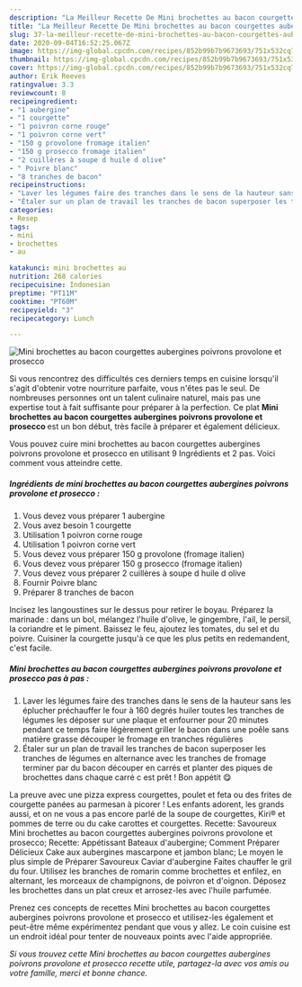 ```yaml
---
description: "La Meilleur Recette De Mini brochettes au bacon courgettes aubergines poivrons provolone et prosecco"
title: "La Meilleur Recette De Mini brochettes au bacon courgettes aubergines poivrons provolone et prosecco"
slug: 37-la-meilleur-recette-de-mini-brochettes-au-bacon-courgettes-aubergines-poivrons-provolone-et-prosecco
date: 2020-09-04T16:52:25.067Z
image: https://img-global.cpcdn.com/recipes/852b99b7b9673693/751x532cq70/mini-brochettes-au-bacon-courgettes-aubergines-poivrons-provolone-et-prosecco-photo-principale-de-la-recette.jpg
thumbnail: https://img-global.cpcdn.com/recipes/852b99b7b9673693/751x532cq70/mini-brochettes-au-bacon-courgettes-aubergines-poivrons-provolone-et-prosecco-photo-principale-de-la-recette.jpg
cover: https://img-global.cpcdn.com/recipes/852b99b7b9673693/751x532cq70/mini-brochettes-au-bacon-courgettes-aubergines-poivrons-provolone-et-prosecco-photo-principale-de-la-recette.jpg
author: Erik Reeves
ratingvalue: 3.3
reviewcount: 8
recipeingredient:
- "1 aubergine"
- "1 courgette"
- "1 poivron corne rouge"
- "1 poivron corne vert"
- "150 g provolone fromage italien"
- "150 g prosecco fromage italien"
- "2 cuillères à soupe d huile d olive"
- " Poivre blanc"
- "8 tranches de bacon"
recipeinstructions:
- "Laver les légumes faire des tranches dans le sens de la hauteur sans les éplucher préchauffer le four à 160 degrés huiler toutes les tranches de légumes les déposer sur une plaque et enfourner pour 20 minutes pendant ce temps faire légèrement griller le bacon dans une poêle sans matière grasse découper le fromage en tranches régulières"
- "Étaler sur un plan de travail les tranches de bacon superposer les tranches de légumes en alternance avec les tranches de fromage terminer par du bacon découper en carrés et planter des piques de brochettes dans chaque carré c est prêt ! Bon appétit 😋"
categories:
- Resep
tags:
- mini
- brochettes
- au

katakunci: mini brochettes au 
nutrition: 268 calories
recipecuisine: Indonesian
preptime: "PT11M"
cooktime: "PT60M"
recipeyield: "3"
recipecategory: Lunch

---
```



![Mini brochettes au bacon courgettes aubergines poivrons provolone et prosecco](https://img-global.cpcdn.com/recipes/852b99b7b9673693/751x532cq70/mini-brochettes-au-bacon-courgettes-aubergines-poivrons-provolone-et-prosecco-photo-principale-de-la-recette.jpg)

Si vous rencontrez des difficultés ces derniers temps en cuisine lorsqu'il s'agit d'obtenir votre nourriture parfaite, vous n'êtes pas le seul. De nombreuses personnes ont un talent culinaire naturel, mais pas une expertise tout à fait suffisante pour préparer à la perfection. Ce plat <strong> Mini brochettes au bacon courgettes aubergines poivrons provolone et prosecco </strong> est un bon début, très facile à préparer et également délicieux.

<!--inarticleads1-->

Vous pouvez cuire mini brochettes au bacon courgettes aubergines poivrons provolone et prosecco en utilisant 9 Ingrédients et 2 pas. Voici comment vous atteindre cette.

##### Ingrédients de mini brochettes au bacon courgettes aubergines poivrons provolone et prosecco :

1. Vous devez vous préparer 1 aubergine
1. Vous avez besoin 1 courgette
1. Utilisation 1 poivron corne rouge
1. Utilisation 1 poivron corne vert
1. Vous devez vous préparer 150 g provolone (fromage italien)
1. Vous devez vous préparer 150 g prosecco (fromage italien)
1. Vous devez vous préparer 2 cuillères à soupe d huile d olive
1. Fournir  Poivre blanc
1. Préparer 8 tranches de bacon


Incisez les langoustines sur le dessus pour retirer le boyau. Préparez la marinade : dans un bol, mélangez l&#39;huile d&#39;olive, le gingembre, l&#39;ail, le persil, la coriandre et le piment. Baissez le feu, ajoutez les tomates, du sel et du poivre. Cuisiner la courgette jusqu&#39;à ce que les plus petits en redemandent, c&#39;est facile. 

<!--inarticleads2-->

##### Mini brochettes au bacon courgettes aubergines poivrons provolone et prosecco pas à pas :

1. Laver les légumes faire des tranches dans le sens de la hauteur sans les éplucher préchauffer le four à 160 degrés huiler toutes les tranches de légumes les déposer sur une plaque et enfourner pour 20 minutes pendant ce temps faire légèrement griller le bacon dans une poêle sans matière grasse découper le fromage en tranches régulières
1. Étaler sur un plan de travail les tranches de bacon superposer les tranches de légumes en alternance avec les tranches de fromage terminer par du bacon découper en carrés et planter des piques de brochettes dans chaque carré c est prêt ! Bon appétit 😋


La preuve avec une pizza express courgettes, poulet et feta ou des frites de courgette panées au parmesan à picorer ! Les enfants adorent, les grands aussi, et on ne vous a pas encore parlé de la soupe de courgettes, Kiri® et pommes de terre ou du cake carottes et courgettes. Recette: Savoureux Mini brochettes au bacon courgettes aubergines poivrons provolone et prosecco; Recette: Appétissant Bateaux d&#39;aubergine; Comment Préparer Délicieux Cake aux aubergines mascarpone et jambon blanc; Le moyen le plus simple de Préparer Savoureux Caviar d&#39;aubergine Faites chauffer le gril du four. Utilisez les branches de romarin comme brochettes et enfilez, en alternant, les morceaux de champignons, de poivron et d&#39;oignon. Déposez les brochettes dans un plat creux et arrosez-les avec l&#39;huile parfumée. 

<!--inarticleads1-->

<p>
Prenez ces concepts de recettes Mini brochettes au bacon courgettes aubergines poivrons provolone et prosecco et utilisez-les également et peut-être même expérimentez pendant que vous y allez. Le coin cuisine est un endroit idéal pour tenter de nouveaux points avec l'aide appropriée.
</p>

<p>
<i>Si vous trouvez cette Mini brochettes au bacon courgettes aubergines poivrons provolone et prosecco recette utile, partagez-la avec vos amis ou votre famille, merci et bonne chance.</i>
</p>
